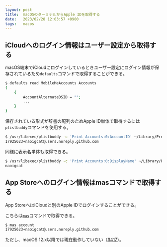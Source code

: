```yaml
---
layout: post
title:  macOSのターミナルからApple IDを取得する
date:   2023/02/28 12:03:57 +0900
tags:   macos
---
```


## iCloudへのログイン情報はユーザー設定から取得する

macOS端末でiCloudにログインしているときユーザー設定にログイン情報が保存されているため`defaults`コマンドで取得することができる。

```sh
$ defaults read MobileMeAccounts Accounts
(
    {
        AccountAlternateDSID = "";
        ...
    }
)
```

保存されている形式が辞書の配列のためApple ID単体で取得するには`plistbuddy`コマンドを使用する。

```sh
$ /usr/libexec/plistbuddy -c 'Print Accounts:0:AccountID' ~/Library/Preferences/MobileMeAccounts.plist
17925623+naoigcat@users.noreply.github.com
```

同様に表示名単体も取得できる。

```sh
$ /usr/libexec/plistbuddy -c 'Print Accounts:0:DisplayName' ~/Library/Preferences/MobileMeAccounts.plist
naoigcat
```

## App Storeへのログイン情報はmasコマンドで取得する

App StoreへはiCloudと別のApple IDでログインすることができる。

こちらは[`mas`](https://github.com/mas-cli/mas)コマンドで取得できる。

```sh
$ mas account
17925623+naoigcat@users.noreply.github.com
```

ただし、macOS 12.x以降では現在動作していない（[#417](https://github.com/mas-cli/mas/issues/417)）。
